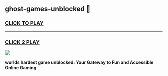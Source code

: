 
## ghost-games-unblocked 👋
<h3>
<a href="https://premium.freeplayer.one?title=ghost-games-unblocked&ref=14F">CLICK TO PLAY</a></h3>
<hr>

<h3>
<a href="https://premium.freeplayer.one?title=ghost-games-unblocked&ref=14F">CLICK 2 PLAY</a>
  
</h3>

<a href="https://premium.freeplayer.one?title=ghost-games-unblocked&ref=12F/"><img src="https://clearcache.store/games.png"></a>


**worlds hardest game unblocked: Your Gateway to Fun and Accessible Online Gaming**
